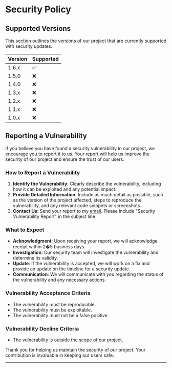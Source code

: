 # Security Policy

## Supported Versions

This section outlines the versions of our project that are currently supported with security updates.

| Version | Supported |
|---------|-----------|
| 1.6.x   | ✅         |
| 1.5.0   | ❌         |
| 1.4.0   | ❌         |
| 1.3.x   | ❌         |
| 1.2.x   | ❌         |
| 1.1.x   | ❌         |
| 1.0.x   | ❌         |

## Reporting a Vulnerability

If you believe you have found a security vulnerability in our project, we encourage you to report it to us. Your report
will help us improve the security of our project and ensure the trust of our users.

### How to Report a Vulnerability

1. **Identify the Vulnerability**: Clearly describe the vulnerability, including how it can be exploited and any
   potential impact.
2. **Provide Detailed Information**: Include as much detail as possible, such as the version of the project affected,
   steps to reproduce the vulnerability, and any relevant code snippets or screenshots.
3. **Contact Us**: Send your report to my [email](mailto:Nirt_12023@outlook.com). Please include "Security Vulnerability
   Report" in the subject line.

### What to Expect

- **Acknowledgment**: Upon receiving your report, we will acknowledge receipt within 2�5 business days.
- **Investigation**: Our security team will investigate the vulnerability and determine its validity.
- **Update**: If the vulnerability is accepted, we will work on a fix and provide an update on the timeline for a
  security update.
- **Communication**: We will communicate with you regarding the status of the vulnerability and any necessary actions.

### Vulnerability Acceptance Criteria

- The vulnerability must be reproducible.
- The vulnerability must be exploitable.
- The vulnerability must not be a false positive.

### Vulnerability Decline Criteria

- The vulnerability is outside the scope of our project.

Thank you for helping us maintain the security of our project. Your contribution is invaluable in keeping our users
safe.

---

